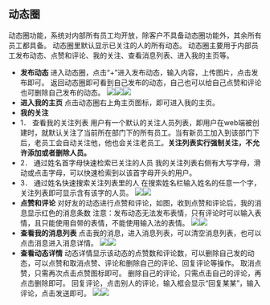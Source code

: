 ## 动态圈
动态圈功能，系统对内部所有员工均开放，除客户不具备动态圈功能外，其余所有员工都具备。
动态圈里默认显示已关注的人的所有动态。
动态圈主要用于内部员工发布动态、点赞和评论、我的关注、查看消息列表、进入我的主页等。
* **发布动态**
进入动态圈，点击“+”进入发布动态，输入内容，上传图片，点击发布即可。
返回动态圈即可看到自己发布的动态，自己也可以给自己点赞和评论
也可删除自己发布的动态。
![](images/1013-1.png)![](images/1014-1.png)![](images/1015-1.png)
* **进入我的主页**
点击动态圈右上角主页图标，即可进入我的主页。
* **我的关注**
* 1．	查看我的关注列表
用户有一个默认的关注人员列表，即用户在web端被创建时，就默认关注了当前所在部门下的所有员工。当有新员工加入到该部门下后，老员工会自动关注他，他也会关注老员工。**关注列表实行强制关注，不允许添加或者删除人员。**
* 2．	通过姓名首字母快速检索已关注的人员
我的关注列表右侧有大写字母，滑动或点击字母，可以快速检索到以该首字母开头的用户。
* 3．	通过姓名快速搜索关注列表里的人
在搜索姓名栏输入姓名的任意一个字，关注列表即可显示含有该字的人员。
  ![](images/014-1.png)![](images/008-1.png)
* **点赞和评论**
对好友的动态进行点赞和评论，如图，收到点赞和评论后，我的消息显示红色的消息条数
注意：发布动态无法发布表情，只有评论时可以输入表情，且只能使用自带的表情，不能使用输入法的表情。
![](images/009-1.png)![](images/010-1.png)
* **查看我的消息列表**
点击我的消息，进入消息列表，可以清空消息列表，也可以点击消息进入消息详情。
![](images/011-1.png)![](images/015-1.png)
* **查看动态详情**
动态详情显示该动态的点赞数和评论数，可以删除自己发的动态，可以点赞和取消点赞、评论和删除自己的评论、回复评论等操作。
取消点赞，只需再次点击点赞图标即可。
删除自己的评论，只需点击自己的评论，再点击删除即可。
回复评论，点击别人的评论，输入框会显示“回复某某”，输入评论，点击发送即可。
![](images/012-1.png)![](images/013-1.png)
